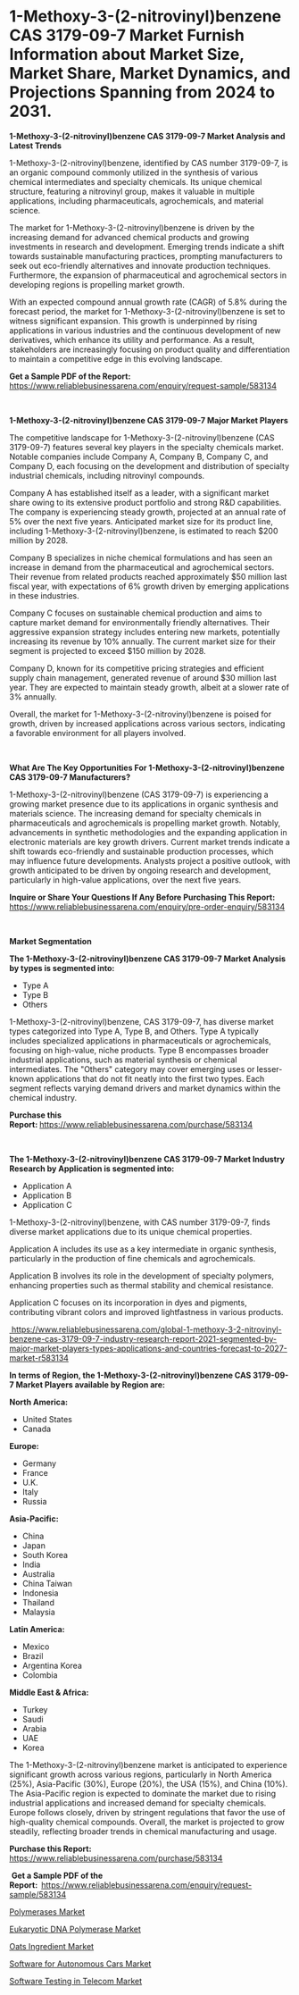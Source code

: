 <p><h1>1-Methoxy-3-(2-nitrovinyl)benzene CAS 3179-09-7 Market Furnish Information about Market Size, Market Share, Market Dynamics, and Projections Spanning from 2024 to 2031.</h1></p><p><strong>1-Methoxy-3-(2-nitrovinyl)benzene CAS 3179-09-7 Market Analysis and Latest Trends</strong></p>
<p><p>1-Methoxy-3-(2-nitrovinyl)benzene, identified by CAS number 3179-09-7, is an organic compound commonly utilized in the synthesis of various chemical intermediates and specialty chemicals. Its unique chemical structure, featuring a nitrovinyl group, makes it valuable in multiple applications, including pharmaceuticals, agrochemicals, and material science.</p><p>The market for 1-Methoxy-3-(2-nitrovinyl)benzene is driven by the increasing demand for advanced chemical products and growing investments in research and development. Emerging trends indicate a shift towards sustainable manufacturing practices, prompting manufacturers to seek out eco-friendly alternatives and innovate production techniques. Furthermore, the expansion of pharmaceutical and agrochemical sectors in developing regions is propelling market growth.</p><p>With an expected compound annual growth rate (CAGR) of 5.8% during the forecast period, the market for 1-Methoxy-3-(2-nitrovinyl)benzene is set to witness significant expansion. This growth is underpinned by rising applications in various industries and the continuous development of new derivatives, which enhance its utility and performance. As a result, stakeholders are increasingly focusing on product quality and differentiation to maintain a competitive edge in this evolving landscape.</p></p>
<p><strong>Get a Sample PDF of the Report:&nbsp;</strong> <a href="https://www.reliablebusinessarena.com/enquiry/request-sample/583134?utm_campaign=1331&utm_medium=2&utm_source=Github&utm_content=ia&utm_term=27092024&utm_id=1-methoxy-3-2-nitrovinylbenzene-cas-3179-09-7">https://www.reliablebusinessarena.com/enquiry/request-sample/583134</a></p>
<p>&nbsp;</p>
<p><strong>1-Methoxy-3-(2-nitrovinyl)benzene CAS 3179-09-7 Major Market Players</strong></p>
<p><p>The competitive landscape for 1-Methoxy-3-(2-nitrovinyl)benzene (CAS 3179-09-7) features several key players in the specialty chemicals market. Notable companies include Company A, Company B, Company C, and Company D, each focusing on the development and distribution of specialty industrial chemicals, including nitrovinyl compounds.</p><p>Company A has established itself as a leader, with a significant market share owing to its extensive product portfolio and strong R&D capabilities. The company is experiencing steady growth, projected at an annual rate of 5% over the next five years. Anticipated market size for its product line, including 1-Methoxy-3-(2-nitrovinyl)benzene, is estimated to reach $200 million by 2028.</p><p>Company B specializes in niche chemical formulations and has seen an increase in demand from the pharmaceutical and agrochemical sectors. Their revenue from related products reached approximately $50 million last fiscal year, with expectations of 6% growth driven by emerging applications in these industries.</p><p>Company C focuses on sustainable chemical production and aims to capture market demand for environmentally friendly alternatives. Their aggressive expansion strategy includes entering new markets, potentially increasing its revenue by 10% annually. The current market size for their segment is projected to exceed $150 million by 2028.</p><p>Company D, known for its competitive pricing strategies and efficient supply chain management, generated revenue of around $30 million last year. They are expected to maintain steady growth, albeit at a slower rate of 3% annually.</p><p>Overall, the market for 1-Methoxy-3-(2-nitrovinyl)benzene is poised for growth, driven by increased applications across various sectors, indicating a favorable environment for all players involved.</p></p>
<p>&nbsp;</p>
<p><strong>What Are The Key Opportunities For 1-Methoxy-3-(2-nitrovinyl)benzene CAS 3179-09-7 Manufacturers?</strong></p>
<p><p>1-Methoxy-3-(2-nitrovinyl)benzene (CAS 3179-09-7) is experiencing a growing market presence due to its applications in organic synthesis and materials science. The increasing demand for specialty chemicals in pharmaceuticals and agrochemicals is propelling market growth. Notably, advancements in synthetic methodologies and the expanding application in electronic materials are key growth drivers. Current market trends indicate a shift towards eco-friendly and sustainable production processes, which may influence future developments. Analysts project a positive outlook, with growth anticipated to be driven by ongoing research and development, particularly in high-value applications, over the next five years.</p></p>
<p><strong>Inquire or Share Your Questions If Any Before Purchasing This Report:</strong> <a href="https://www.reliablebusinessarena.com/enquiry/pre-order-enquiry/583134?utm_campaign=1331&utm_medium=2&utm_source=Github&utm_content=ia&utm_term=27092024&utm_id=1-methoxy-3-2-nitrovinylbenzene-cas-3179-09-7">https://www.reliablebusinessarena.com/enquiry/pre-order-enquiry/583134</a></p>
<p>&nbsp;</p>
<p><strong>Market Segmentation</strong></p>
<p><strong>The 1-Methoxy-3-(2-nitrovinyl)benzene CAS 3179-09-7 Market Analysis by types is segmented into:</strong></p>
<p><ul><li>Type A</li><li>Type B</li><li>Others</li></ul></p>
<p><p>1-Methoxy-3-(2-nitrovinyl)benzene, CAS 3179-09-7, has diverse market types categorized into Type A, Type B, and Others. Type A typically includes specialized applications in pharmaceuticals or agrochemicals, focusing on high-value, niche products. Type B encompasses broader industrial applications, such as material synthesis or chemical intermediates. The "Others" category may cover emerging uses or lesser-known applications that do not fit neatly into the first two types. Each segment reflects varying demand drivers and market dynamics within the chemical industry.</p></p>
<p><strong>Purchase this Report:&nbsp;</strong><a href="https://www.reliablebusinessarena.com/purchase/583134?utm_campaign=1331&utm_medium=2&utm_source=Github&utm_content=ia&utm_term=27092024&utm_id=1-methoxy-3-2-nitrovinylbenzene-cas-3179-09-7">https://www.reliablebusinessarena.com/purchase/583134</a></p>
<p>&nbsp;</p>
<p><strong>The 1-Methoxy-3-(2-nitrovinyl)benzene CAS 3179-09-7 Market Industry Research by Application is segmented into:</strong></p>
<p><ul><li>Application A</li><li>Application B</li><li>Application C</li></ul></p>
<p><p>1-Methoxy-3-(2-nitrovinyl)benzene, with CAS number 3179-09-7, finds diverse market applications due to its unique chemical properties. </p><p>Application A includes its use as a key intermediate in organic synthesis, particularly in the production of fine chemicals and agrochemicals. </p><p>Application B involves its role in the development of specialty polymers, enhancing properties such as thermal stability and chemical resistance. </p><p>Application C focuses on its incorporation in dyes and pigments, contributing vibrant colors and improved lightfastness in various products.</p></p>
<p><a href="https://www.reliablebusinessarena.com/global-1-methoxy-3-2-nitrovinyl-benzene-cas-3179-09-7-industry-research-report-2021-segmented-by-major-market-players-types-applications-and-countries-forecast-to-2027-market-r583134?utm_campaign=1331&utm_medium=2&utm_source=Github&utm_content=ia&utm_term=27092024&utm_id=1-methoxy-3-2-nitrovinylbenzene-cas-3179-09-7">&nbsp;https://www.reliablebusinessarena.com/global-1-methoxy-3-2-nitrovinyl-benzene-cas-3179-09-7-industry-research-report-2021-segmented-by-major-market-players-types-applications-and-countries-forecast-to-2027-market-r583134</a></p>
<p><strong>In terms of Region, the 1-Methoxy-3-(2-nitrovinyl)benzene CAS 3179-09-7 Market Players available by Region are:</strong></p>
<p>
    <p> <strong> North America: </strong>
        <ul>
            <li>United States</li>
            <li>Canada</li>
        </ul>
        </p> 
    <p> <strong> Europe: </strong>
        <ul>
            <li>Germany</li>
            <li>France</li>
            <li>U.K.</li>
            <li>Italy</li>
            <li>Russia</li>
        </ul>
        </p> 
    <p> <strong> Asia-Pacific: </strong>
        <ul>
            <li>China</li>
            <li>Japan</li>
            <li>South Korea</li>
            <li>India</li>
            <li>Australia</li>
            <li>China Taiwan</li>
            <li>Indonesia</li>
            <li>Thailand</li>
            <li>Malaysia</li>
        </ul>
        </p> 
    <p> <strong> Latin America: </strong>
        <ul>
            <li>Mexico</li>
            <li>Brazil</li>
            <li>Argentina Korea</li>
            <li>Colombia</li>
        </ul>
        </p> 
    <p> <strong> Middle East & Africa: </strong>
        <ul>
            <li>Turkey</li>
            <li>Saudi</li>
            <li>Arabia</li>
            <li>UAE</li>
            <li>Korea</li>
        </ul>
    </p>
    </p>
<p><p>The 1-Methoxy-3-(2-nitrovinyl)benzene market is anticipated to experience significant growth across various regions, particularly in North America (25%), Asia-Pacific (30%), Europe (20%), the USA (15%), and China (10%). The Asia-Pacific region is expected to dominate the market due to rising industrial applications and increased demand for specialty chemicals. Europe follows closely, driven by stringent regulations that favor the use of high-quality chemical compounds. Overall, the market is projected to grow steadily, reflecting broader trends in chemical manufacturing and usage.</p></p>
<p><strong>Purchase this Report: </strong><a href="https://www.reliablebusinessarena.com/purchase/583134?utm_campaign=1331&utm_medium=2&utm_source=Github&utm_content=ia&utm_term=27092024&utm_id=1-methoxy-3-2-nitrovinylbenzene-cas-3179-09-7">https://www.reliablebusinessarena.com/purchase/583134</a></p>
<p>&nbsp;<strong>Get a Sample PDF of the Report:&nbsp;&nbsp;</strong><a href="https://www.reliablebusinessarena.com/enquiry/request-sample/583134?utm_campaign=1331&utm_medium=2&utm_source=Github&utm_content=ia&utm_term=27092024&utm_id=1-methoxy-3-2-nitrovinylbenzene-cas-3179-09-7">https://www.reliablebusinessarena.com/enquiry/request-sample/583134</a></p>
<p><strong></strong></p>
<p><p><a href="https://www.linkedin.com/pulse/global-polymerases-market-size-expected-experience-a0iwe?utm_campaign=1331&utm_medium=2&utm_source=Github&utm_content=ia&utm_term=27092024&utm_id=1-methoxy-3-2-nitrovinylbenzene-cas-3179-09-7">Polymerases Market</a></p><p><a href="https://www.linkedin.com/pulse/how-eukaryotic-dna-polymerase-market-evolved-key-wo7re?utm_campaign=1331&utm_medium=2&utm_source=Github&utm_content=ia&utm_term=27092024&utm_id=1-methoxy-3-2-nitrovinylbenzene-cas-3179-09-7">Eukaryotic DNA Polymerase Market</a></p><p><a href="https://github.com/joannesouthgate/Market-Research-Report-List-5/blob/main/oats-ingredient-market.md?utm_campaign=1331&utm_medium=2&utm_source=Github&utm_content=ia&utm_term=27092024&utm_id=1-methoxy-3-2-nitrovinylbenzene-cas-3179-09-7">Oats Ingredient Market</a></p><p><a href="https://issuu.com/reportprime-2/docs/software-for-autonomous-cars-market_80b9430c620e26?utm_campaign=1331&utm_medium=2&utm_source=Github&utm_content=ia&utm_term=27092024&utm_id=1-methoxy-3-2-nitrovinylbenzene-cas-3179-09-7">Software for Autonomous Cars Market</a></p><p><a href="https://issuu.com/reportprime-2/docs/software-testing-in-telecom-market-_00bb61049427d8?utm_campaign=1331&utm_medium=2&utm_source=Github&utm_content=ia&utm_term=27092024&utm_id=1-methoxy-3-2-nitrovinylbenzene-cas-3179-09-7">Software Testing in Telecom Market</a></p></p>